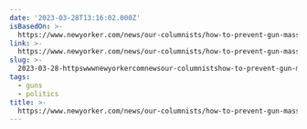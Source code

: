 ```yaml
---
date: '2023-03-28T13:16:02.000Z'
isBasedOn: >-
  https://www.newyorker.com/news/our-columnists/how-to-prevent-gun-massacres-look-around-the-world?mbid=social_twitter&utm_social-type=owned&utm_brand=tny
link: >-
  https://www.newyorker.com/news/our-columnists/how-to-prevent-gun-massacres-look-around-the-world?mbid=social_twitter&utm_social-type=owned&utm_brand=tny
slug: >-
  2023-03-28-httpswwwnewyorkercomnewsour-columnistshow-to-prevent-gun-massacres-look-around-the-worldmbidsocialtwitterandutmsocial-typeownedandutmbrandtny
tags:
  - guns
  - politics
title: >-
  https://www.newyorker.com/news/our-columnists/how-to-prevent-gun-massacres-look-around-the-world?mbid=social_twitter&utm_social-type=owned&utm_brand=tny
---
```


